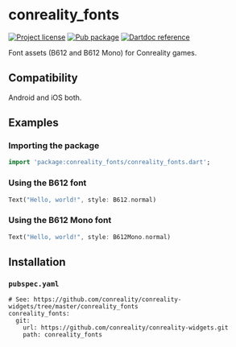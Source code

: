conreality_fonts
================

[![Project license](https://img.shields.io/badge/license-Public%20Domain-blue.svg)](https://unlicense.org)
[![Pub package](https://img.shields.io/pub/v/conreality_fonts.svg)](https://pub.dartlang.org/packages/conreality_fonts)
[![Dartdoc reference](https://img.shields.io/badge/dartdoc-reference-blue.svg)](https://pub.dartlang.org/documentation/conreality_fonts/latest/)

Font assets (B612 and B612 Mono) for Conreality games.

Compatibility
-------------

Android and iOS both.

Examples
--------

### Importing the package

```dart
import 'package:conreality_fonts/conreality_fonts.dart';
```

### Using the B612 font

```dart
Text("Hello, world!", style: B612.normal)
```

### Using the B612 Mono font

```dart
Text("Hello, world!", style: B612Mono.normal)
```

Installation
------------

### `pubspec.yaml`

    # See: https://github.com/conreality/conreality-widgets/tree/master/conreality_fonts
    conreality_fonts:
      git:
        url: https://github.com/conreality/conreality-widgets.git
        path: conreality_fonts
